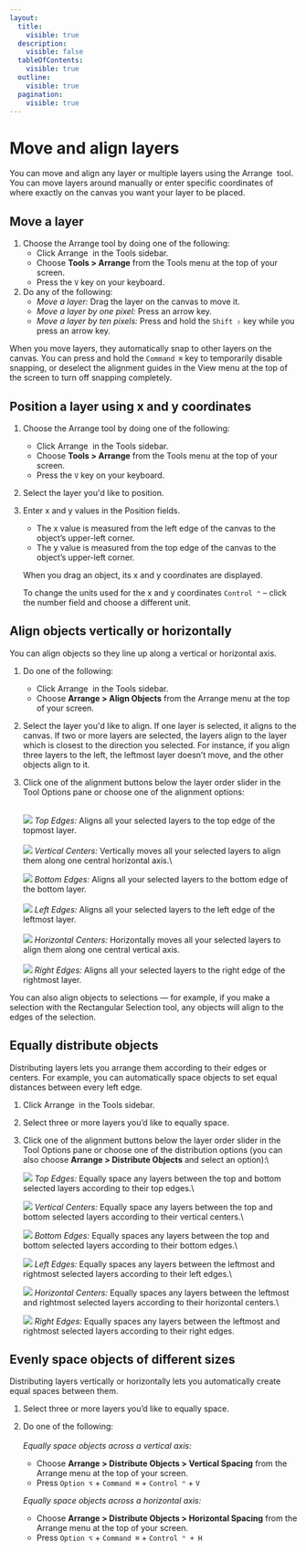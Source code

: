 ```yaml
---
layout:
  title:
    visible: true
  description:
    visible: false
  tableOfContents:
    visible: true
  outline:
    visible: true
  pagination:
    visible: true
---
```


# Move and align layers

You can move and align any layer or multiple layers using the Arrange <img src="https://help.pixelmator.com/pixelmator-pro/3.5/assets/English/1590505056000.png" alt="" data-size="line"> tool. You can move layers around manually or enter specific coordinates of where exactly on the canvas you want your layer to be placed.

## Move a layer

1. Choose the Arrange tool by doing one of the following:
   * Click Arrange <img src="https://help.pixelmator.com/pixelmator-pro/3.5/assets/English/1590505056000.png" alt="" data-size="line"> in the Tools sidebar.
   * Choose **Tools > Arrange** from the Tools menu at the top of your screen.
   * Press the `V` key on your keyboard.
2. Do any of the following:&#x20;
   * _Move a layer:_ Drag the layer on the canvas to move it.
   * _Move a layer by one pixel:_ Press an arrow key.
   * _Move a layer by ten pixels:_ Press and hold the `Shift ⇧` key while you press an arrow key.

When you move layers, they automatically snap to other layers on the canvas. You can press and hold the `Command ⌘` key to temporarily disable snapping, or deselect the alignment guides in the View menu at the top of the screen to turn off snapping completely.

## Position a layer using x and y coordinates

1. Choose the Arrange tool by doing one of the following:
   * Click Arrange <img src="https://help.pixelmator.com/pixelmator-pro/3.5/assets/English/1590505056000.png" alt="" data-size="line"> in the Tools sidebar.
   * Choose **Tools > Arrange** from the Tools menu at the top of your screen.
   * Press the `V` key on your keyboard.
2. Select the layer you'd like to position.
3.  Enter x and y values in the Position fields. 

    * The x value is measured from the left edge of the canvas to the object’s upper-left corner. 
    * The y value is measured from the top edge of the canvas to the object’s upper-left corner.

    When you drag an object, its x and y coordinates are displayed.

    To change the units used for the x and y coordinates `Control ⌃` – click the number field and choose a different unit.

## Align objects vertically or horizontally

You can align objects so they line up along a vertical or horizontal axis.

1. Do one of the following:
   * Click Arrange <img src="https://help.pixelmator.com/pixelmator-pro/3.5/assets/English/1590505056000.png" alt="" data-size="line"> in the Tools sidebar.
   * Choose **Arrange > Align Objects** from the Arrange menu at the top of your screen.
2. Select the layer you'd like to align. If one layer is selected, it aligns to the canvas. If two or more layers are selected, the layers align to the layer which is closest to the direction you selected. For instance, if you align three layers to the left, the leftmost layer doesn’t move, and the other objects align to it.
3.  Click one of the alignment buttons below the layer order slider in the Tool Options pane or choose one of the alignment options:

    \
    ![](https://help.pixelmator.com/pixelmator-pro/3.5/assets/English/1583159388000.png) _Top Edges:_ Aligns all your selected layers to the top edge of the topmost layer.\
    \
    ![](https://help.pixelmator.com/pixelmator-pro/3.5/assets/English/1583159471000.png) _Vertical Centers:_ Vertically moves all your selected layers to align them along one central horizontal axis.\


    ![](https://help.pixelmator.com/pixelmator-pro/3.5/assets/English/1583159494000.png) _Bottom Edges:_ Aligns all your selected layers to the bottom edge of the bottom layer.\
    \
    ![](https://help.pixelmator.com/pixelmator-pro/3.5/assets/English/1583159519000.png) _Left Edges:_ Aligns all your selected layers to the left edge of the leftmost layer.\
    \
    ![](https://help.pixelmator.com/pixelmator-pro/3.5/assets/English/1583159547000.png) _Horizontal Centers:_ Horizontally moves all your selected layers to align them along one central vertical axis.\
    \
    ![](https://help.pixelmator.com/pixelmator-pro/3.5/assets/English/1583159573000.png) _Right Edges:_ Aligns all your selected layers to the right edge of the rightmost layer.

You can also align objects to selections — for example, if you make a selection with the Rectangular Selection tool, any objects will align to the edges of the selection.

## Equally distribute objects

Distributing layers lets you arrange them according to their edges or centers. For example, you can automatically space objects to set equal distances between every left edge.

1. Click Arrange <img src="https://help.pixelmator.com/pixelmator-pro/3.5/assets/English/1590505056000.png" alt="" data-size="line"> in the Tools sidebar.
2. Select three or more layers you’d like to equally space.
3.  Click one of the alignment buttons below the layer order slider in the Tool Options pane or choose one of the distribution options (you can also choose **Arrange > Distribute Objects** and select an option):\


    ![](https://help.pixelmator.com/pixelmator-pro/3.5/assets/English/1583160132000.png) _Top Edges:_ Equally space any layers between the top and bottom selected layers according to their top edges.\


    ![](https://help.pixelmator.com/pixelmator-pro/3.5/assets/English/1583160159000.png) _Vertical Centers:_ Equally space any layers between the top and bottom selected layers according to their vertical centers.\


    ![](https://help.pixelmator.com/pixelmator-pro/3.5/assets/English/1583160185000.png) _Bottom Edges:_ Equally spaces any layers between the top and bottom selected layers according to their bottom edges.\


    ![](https://help.pixelmator.com/pixelmator-pro/3.5/assets/English/1583160206000.png) _Left Edges:_ Equally spaces any layers between the leftmost and rightmost selected layers according to their left edges.\


    ![](https://help.pixelmator.com/pixelmator-pro/3.5/assets/English/1583160230000.png) _Horizontal Centers:_ Equally spaces any layers between the leftmost and rightmost selected layers according to their horizontal centers.\


    ![](https://help.pixelmator.com/pixelmator-pro/3.5/assets/English/1583160253000.png) _Right Edges:_ Equally spaces any layers between the leftmost and rightmost selected layers according to their right edges.

## Evenly space objects of different sizes

Distributing layers vertically or horizontally lets you automatically create equal spaces between them.

1. Select three or more layers you’d like to equally space.
2.  Do one of the following:\
    \
    _Equally space objects across a vertical axis:_

    * Choose **Arrange > Distribute Objects > Vertical Spacing** from the Arrange menu at the top of your screen.
    * Press `Option ⌥` + `Command ⌘` + `Control ⌃` + `V`

    _Equally space objects across a horizontal axis:_

    * Choose **Arrange > Distribute Objects > Horizontal Spacing** from the Arrange menu at the top of your screen.
    * Press `Option ⌥` + `Command ⌘` + `Control ⌃ + H`
